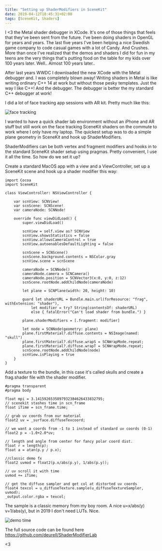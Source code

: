 ```yaml
---
title: "Setting up ShaderModifiers in SceneKit"
date: 2019-04-12T18:45:31+02:00
tags: [SceneKit, Shaders]
---
```

I <3 the Metal shader debugger in XCode. It's one of those things that feels that they've been sent from the future. I've been doing shaders in OpenGL for years and years. The last five years I've been helping a nice Swedish game company to code casual games with a lot of Candy. And Crushes. More than once I've realized that the demos and shaders I did for fun in my teens are the very things that's putting food on the table for my kids over 100 years later. Well.. Almost 100 years later..

After last years WWDC I downloaded the new XCode with the Metal debugger and. I was completely blown away! Writing shaders in Metal is like writing ordinary C++ 14 at work but without those pesky templates. Just the way I like C++! And the debugger. The debugger is better the my standard C++ debugger at work!

I did a lot of face tracking app sessions with AR kit. Pretty much like this:

![face tracking](/face.gif)

I wanted to have a quick shader lab environment without an iPhone and AR stuff but still work on the face tracking SceneKit shaders on the commute to work where I only have my laptop. The quickest setup was to do a simple plane geometry in SceneKit and hook up ShaderModifiers. 

ShaderModifiers can be both vertex and fragment modifiers and hooks in to the standard SceneKit shader setup using pragmas. Pretty convenient, I use it all the time. So how do we set it up? 

Create a standard MacOS app with a view and a ViewController, set up a SceneKit scene and hook up a shader modifier this way:

```
import Cocoa
import SceneKit

class ViewController: NSViewController {
    
    var scnView: SCNView!
    var scnScene: SCNScene!
    var cameraNode: SCNNode!
    
    override func viewDidLoad() {
        super.viewDidLoad()
        
        scnView = self.view as? SCNView
        scnView.showsStatistics = false
        scnView.allowsCameraControl = true
        scnView.autoenablesDefaultLighting = false
        
        scnScene = SCNScene()
        scnScene.background.contents = NSColor.gray
        scnView.scene = scnScene
        
        cameraNode = SCNNode()
        cameraNode.camera = SCNCamera()
        cameraNode.position = SCNVector3(x:0, y:0, z:12)
        scnScene.rootNode.addChildNode(cameraNode)
        
        let plane = SCNPlane(width: 20, height: 10)
        
        guard let shaderURL = Bundle.main.url(forResource: "frag", withExtension: "shader"),
            let modifier = try? String(contentsOf: shaderURL)
            else { fatalError("Can't load shader from bundle.") }
        
        plane.shaderModifiers = [.fragment: modifier]
        
        let node = SCNNode(geometry: plane)
        plane.firstMaterial?.diffuse.contents = NSImage(named: "skull")
        plane.firstMaterial?.diffuse.wrapS = SCNWrapMode.repeat;
        plane.firstMaterial?.diffuse.wrapT = SCNWrapMode.repeat;
        scnScene.rootNode.addChildNode(node)
        scnView.isPlaying = true
    }
}
```

Add a texture to the bundle, in this case it's called skulls and create a frag.shader file with the shader modifier.

```
#pragma transparent
#pragma body

float mpi = 3.1415926535897932384626433832795;
// scenekit stashes time in scn_frame
float iTime = scn_frame.time;

// grab uv coords from our material
float2 uv = _surface.diffuseTexcoord;

// we want a coords from -1 to 1 instead of standard uv coords (0-1)
float2 p = -1.0+2.0*uv;

// length and angle from center for fancy polar coord dist.
float r = length(p);
float a = atan(p.y / p.x);

//classic demo fx
float2 uvmod = float2(p.x/abs(p.y), 1/abs(p.y));
 
// uv scroll it with time
uvmod += iTime;

// get the diffuse sampler and get col at distorted uv coords
float4 texcol = u_diffuseTexture.sample(u_diffuseTextureSampler, uvmod);
_output.color.rgba = texcol;
```

The sample is a classic memory from my boy room. A nice u=x/abs(y) v=1/abs(y), but in 2019 I don't need LUTs. Nice.

![demo time](/absy.gif)

The full source code can be found here <https://github.com/deurell/ShaderModifierLab>

<3